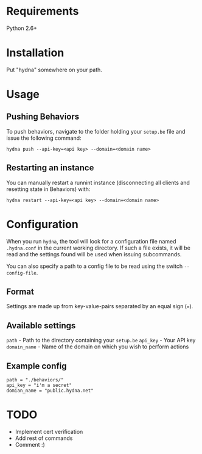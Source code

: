 # Requirements

Python 2.6+

# Installation

Put "hydna" somewhere on your path.

# Usage

## Pushing Behaviors

To push behaviors, navigate to the folder holding your `setup.be` file and
issue the following command:

    hydna push --api-key=<api key> --domain=<domain name>

## Restarting an instance

You can manually restart a runnint instance (disconnecting all clients and
resetting state in Behaviors) with:

    hydna restart --api-key=<api key> --domain=<domain name>

# Configuration

When you run `hydna`, the tool will look for a configuration file named
`.hydna.conf` in the current working directory. If such a file exists, it
will be read and the settings found will be used when issuing subcommands.

You can also specify a path to a config file to be read using the switch
`--config-file`.

## Format

Settings are made up from key-value-pairs separated by an equal sign (`=`).

## Available settings

`path` - Path to the directory containing your `setup.be`
`api_key` - Your API key
`domain_name` - Name of the domain on which you wish to perform actions

## Example config

    path = "./behaviors/"
    api_key = "i'm a secret"
    domian_name = "public.hydna.net"

# TODO

- Implement cert verification
- Add rest of commands
- Comment :)
